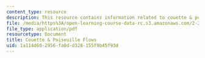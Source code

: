 ```yaml
---
content_type: resource
description: This resource contains information related to couette & poiseuille flows.
file: /media/https%3A/open-learning-course-data-rc.s3.amazonaws.com/2-25-advanced-fluid-mechanics-fall-2013/1a114d602956fa0dd328155f9b45f93d_MIT2_25F13_Couet_and_Pois.pdf
file_type: application/pdf
resourcetype: Document
title: Couette & Poiseuille Flows
uid: 1a114d60-2956-fa0d-d328-155f9b45f93d
---
```

